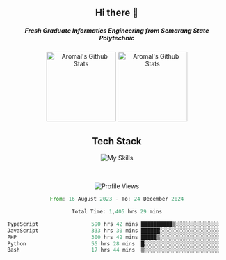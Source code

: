 <div align="center">
  <h2>Hi there 👋</h2>

  <h5>Fresh Graduate Informatics Engineering from Semarang State Polytechnic</h5>

  <img
    height="160"
    alt="Aromal's Github Stats"
    src="https://github-readme-stats.vercel.app/api?username=dafariski77&show_icons=true&theme=tokyonight&count_private=true"
  />
  <img
    alt="Aromal's Github Stats"
    height="160"
    src="https://github-readme-stats.vercel.app/api/top-langs/?username=dafariski77&layout=compact&theme=tokyonight"
  />

  <h2>Tech Stack</h2>
  
![My Skills](https://simpleskill.icons.workers.dev/svg?i=typescript,next.js,react,tailwindcss,shadcnui,reactquery,prisma,socketdotio,zod)

  <br /><br />
  <img src="https://komarev.com/ghpvc/?username=dafariski77&abbreviated=true" alt="Profile Views">
    
  <!--START_SECTION:waka-->

```rust
From: 16 August 2023 - To: 24 December 2024

Total Time: 1,405 hrs 29 mins

TypeScript                 590 hrs 42 mins ██████████▒░░░░░░░░░░░░░░   41.57 %
JavaScript                 333 hrs 30 mins ██████░░░░░░░░░░░░░░░░░░░   23.47 %
PHP                        300 hrs 42 mins █████▒░░░░░░░░░░░░░░░░░░░   21.16 %
Python                     55 hrs 28 mins  █░░░░░░░░░░░░░░░░░░░░░░░░   03.90 %
Bash                       17 hrs 44 mins  ▒░░░░░░░░░░░░░░░░░░░░░░░░   01.25 %
```

<!--END_SECTION:waka-->
</div>
